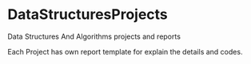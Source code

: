 # DataStructuresProjects
 Data Structures And Algorithms projects and reports

Each Project has own report template for explain the details and codes.
